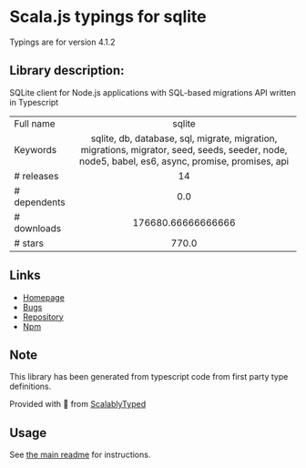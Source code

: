 
# Scala.js typings for sqlite

Typings are for version 4.1.2

## Library description:
SQLite client for Node.js applications with SQL-based migrations API written in Typescript

|                    |                 |
| ------------------ | :-------------: |
| Full name          | sqlite |
| Keywords           | sqlite, db, database, sql, migrate, migration, migrations, migrator, seed, seeds, seeder, node, node5, babel, es6, async, promise, promises, api |
| # releases         | 14 |
| # dependents       | 0.0 |
| # downloads        | 176680.66666666666 |
| # stars            | 770.0 |

## Links
- [Homepage](https://github.com/kriasoft/node-sqlite#readme)
- [Bugs](https://github.com/kriasoft/node-sqlite/issues)
- [Repository](https://github.com/kriasoft/node-sqlite)
- [Npm](https://www.npmjs.com/package/sqlite)
    


## Note
This library has been generated from typescript code from first party type definitions.

Provided with :purple_heart: from [ScalablyTyped](https://github.com/oyvindberg/ScalablyTyped)

## Usage
See [the main readme](../../readme.md) for instructions.


